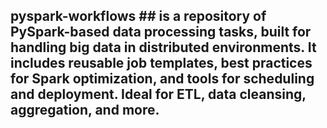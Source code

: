 ## pyspark-workflows ## is a repository of PySpark-based data processing tasks, built for handling big data in distributed environments. It includes reusable job templates, best practices for Spark optimization, and tools for scheduling and deployment. Ideal for ETL, data cleansing, aggregation, and more.
